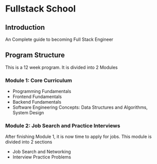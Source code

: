 # Fullstack School
## Introduction
An Complete guide to becoming Full Stack Engineer

## Program Structure
This is a 12 week program. It is divided into 2 Modules
### Module 1: Core Curriculum
- Programming Fundamentals
- Frontend Fundamentals
- Backend Fundamentals
- Software Engineering Concepts: Data Structures and Algorithms, System Design

### Module 2: Job Search and Practice Interviews
After finishing Module 1, it is now time to apply for jobs. This module is divided into 2 sections
- Job Search and Networking
- Interview Practice Problems

